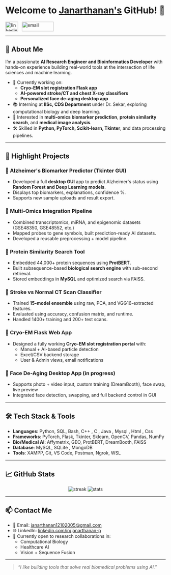 # Welcome to [Janarthanan's](#) GitHub! 👋
<a href="https://www.linkedin.com/in/janarthanan-p-080848300" target="_blank"><img align="center" src="https://raw.githubusercontent.com/rahuldkjain/github-profile-readme-generator/master/src/images/icons/Social/linked-in-alt.svg" alt="linkedin" height="30" width="40" /></a>
&nbsp;
<a href="mailto:janarthanan12102005@gmail.com"><img align="center" src="https://img.shields.io/badge/Email-D14836?style=flat&logo=gmail&logoColor=white" alt="email" height="30" width="100" /></a>


---

## 🧠 About Me

I’m a passionate **AI Research Engineer and Bioinformatics Developer** with hands-on experience building real-world tools at the intersection of life sciences and machine learning.

- 🔭 Currently working on:
  - **Cryo-EM slot registration Flask app**
  - **AI-powered stroke/CT and chest X-ray classifiers**
  - **Personalized face de-aging desktop app**
- 📚 Interning at **IISc, CDS Department** under Dr. Sekar, exploring computational biology and deep learning.
- 🧬 Interested in **multi-omics biomarker prediction**, **protein similarity search**, and **medical image analysis**.
- 🛠️ Skilled in **Python, PyTorch, Scikit-learn, Tkinter**, and data processing pipelines.

---

## 🔬 Highlight Projects

### 🧠 Alzheimer's Biomarker Predictor (Tkinter GUI)
- Developed a full **desktop GUI** app to predict Alzheimer's status using **Random Forest and Deep Learning models**.
- Displays top biomarkers, explanations, confidence %.
- Supports new sample uploads and result export.

### 🧪 Multi-Omics Integration Pipeline
- Combined transcriptomics, miRNA, and epigenomic datasets (GSE48350, GSE48552, etc.)
- Mapped probes to gene symbols, built prediction-ready AI datasets.
- Developed a reusable preprocessing + model pipeline.

### 🧬 Protein Similarity Search Tool
- Embedded 44,000+ protein sequences using **ProtBERT**.
- Built subsequence-based **biological search engine** with sub-second retrieval.
- Stored embeddings in **MySQL** and optimized search via FAISS.

### 🧠 Stroke vs Normal CT Scan Classifier
- Trained **15-model ensemble** using raw, PCA, and VGG16-extracted features.
- Evaluated using accuracy, confusion matrix, and runtime.
- Handled 1400+ training and 200+ test scans.

### 🧬 Cryo-EM Flask Web App
- Designed a fully working **Cryo-EM slot registration portal** with:
  - Manual + AI-based particle detection
  - Excel/CSV backend storage
  - User & Admin views, email notifications

### 🧓 Face De-Aging Desktop App (in progress)
- Supports photo + video input, custom training (DreamBooth), face swap, live preview
- Integrated face detection, swapping, and full backend control in GUI

---

## 🛠 Tech Stack & Tools

- **Languages**: Python, SQL, Bash, C++ , C , Java , Mysql , Html , Css 
- **Frameworks**: PyTorch, Flask, Tkinter, Sklearn, OpenCV, Pandas, NumPy
- **Bio/Medical AI**: Affymetrix, GEO, ProtBERT, DreamBooth, FAISS
- **Database**: MySQL, SQLite , MongoDB
- **Tools**: XAMPP, Git, VS Code, Postman, Ngrok, WSL

---

## 📈 GitHub Stats

<p align="center">
  <img src="https://github-readme-streak-stats.herokuapp.com/?user=YOUR_GITHUB_USERNAME&theme=dark&hide_border=true" alt="streak"/>
  <img src="https://github-readme-stats.vercel.app/api?username=YOUR_GITHUB_USERNAME&show_icons=true&theme=dark&hide_border=true" alt="stats" />
</p>

---

## 📫 Contact Me

- 📧 Email: janarthanan12102005@gmail.com
- 🌐 LinkedIn: [linkedin.com/in/janarthanan-p](https://linkedin.com/in/janarthanan-p-080848300)
- 🧪 Currently open to research collaborations in:
  - Computational Biology
  - Healthcare AI
  - Vision + Sequence Fusion

---

> _“I like building tools that solve real biomedical problems using AI.”_

